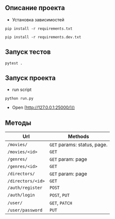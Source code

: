 

## Описание проекта

- Установка зависимостей

```shell
pip install -r requirements.txt

pip install -r requirements.dev.txt
```

## Запуск тестов

```shell
pytest .
```

## Запуск проекта

- run script

```shell
python run.py
```

- Open [http://127.0.0.1:25000/]()

## Методы

| Url|Methods|
|----|----|
|`/movies/`|`GET` params: status, page.|
|`/movies/<id>`|`GET`|
|`/genres/`|`GET` param: page|
|`/genres/<id>`|`GET`|
|`/directors/`|`GET` param: page|
|`/directors/<id>`|`GET`|
|`/auth/register`|`POST`|
|`/auth/login`|`POST`, `PUT`|
|`/user/`|`GET`, `PATCH`|
|`/user/password`|`PUT`|
